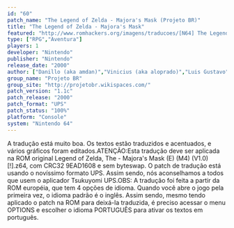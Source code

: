 ```yaml
---
id: "60"
patch_name: "The Legend of Zelda - Majora's Mask (Projeto BR)"
title: "The Legend of Zelda - Majora's Mask"
featured: "http://www.romhackers.org/imagens/traducoes/[N64] The Legend of Zelda - Majora's Mask - Projeto BR - 1.jpg"
type: ["RPG","Aventura"]
players: 1
developer: "Nintendo"
publisher: "Nintendo"
release_date: "2000"
author: ["Danillo (aka amdan)","Vinicius (aka aloprado)","Luis Gustavo","Gustavo Lambs"]
group_name: "Projeto BR"
group_site: "http://projetobr.wikispaces.com/"
patch_version: "1.1c"
patch_release: "2000"
patch_format: "UPS"
patch_status: "100%"
platform: "Console"
system: "Nintendo 64"
---
```


A tradução está muito boa. Os textos estão traduzidos e acentuados, e vários gráficos foram editados.ATENÇÃO:Esta tradução deve ser aplicada na ROM original Legend of Zelda, The - Majora's Mask (E) (M4) (V1.0) [!].z64, com CRC32 9EAD1608 e sem byteswap. O patch de tradução está usando o novíssimo formato UPS. Assim sendo, nós aconselhamos a todos que usem o aplicador Tsukuyomi UPS.OBS: A tradução foi feita a partir da ROM européia, que tem 4 opções de idioma. Quando você abre o jogo pela primeira vez, o idioma padrão é o inglês. Assim sendo, mesmo tendo aplicado o patch na ROM para deixá-la traduzida, é preciso acessar o menu OPTIONS e escolher o idioma PORTUGUÊS para ativar os textos em português.